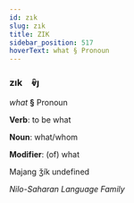 ```yaml
---
id: zık
slug: zık
title: ZIK
sidebar_position: 517
hoverText: what § Pronoun
---
```


### zık&emsp;<span kind="abugida">ⱴ̑ȷ</span>

*what* **§** Pronoun

**Verb**: to be what

**Noun**: what/whom

**Modifier**: (of) what

Majang ǯík undefined

*Nilo-Saharan Language Family*
